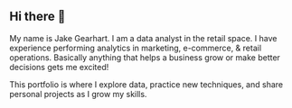 ## Hi there 👋

My name is Jake Gearhart. I am a data analyst in the retail space. I have experience performing analytics in marketing, e-commerce, & retail operations. Basically anything that helps a business grow or make better decisions gets me excited!

This portfolio is where I explore data, practice new techniques, and share personal projects as I grow my skills.
